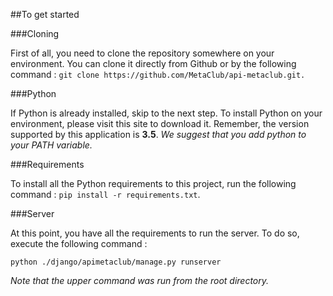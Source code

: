 ##To get started

###Cloning

First of all, you need to clone the repository somewhere on your environment. You can clone it directly from Github or by the following command : `git clone https://github.com/MetaClub/api-metaclub.git.`

###Python

If Python is already installed, skip to the next step. To install Python on your environment, please visit this site to download it. Remember, the version supported by this application is **3.5**. *We suggest that you add python to your PATH variable.*

###Requirements

To install all the Python requirements to this project, run the following command : `pip install -r requirements.txt`.

###Server

At this point, you have all the requirements to run the server. To do so, execute the following command :

```
python ./django/apimetaclub/manage.py runserver
```

*Note that the upper command was run from the root directory.*